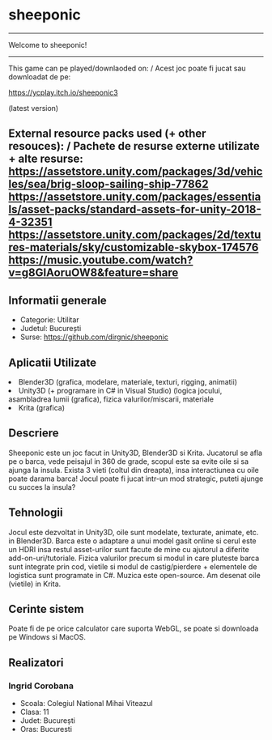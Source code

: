 # sheeponic
____________________
Welcome to sheeponic! 
____________________

This game can pe played/downlaoded on: / Acest joc poate fi jucat sau downloadat de pe:

https://ycplay.itch.io/sheeponic3

(latest version)

External resource packs used (+ other resouces): / Pachete de resurse externe utilizate + alte resurse:
https://assetstore.unity.com/packages/3d/vehicles/sea/brig-sloop-sailing-ship-77862
https://assetstore.unity.com/packages/essentials/asset-packs/standard-assets-for-unity-2018-4-32351
https://assetstore.unity.com/packages/2d/textures-materials/sky/customizable-skybox-174576
https://music.youtube.com/watch?v=g8GIAoruOW8&feature=share
-------------------------------------------------------------------------------------------------

<h2>Informatii generale</h2>
<ul>
<li>Categorie: Utilitar</li>
<li>Judetul: București</li>
<li>Surse: <a href="https://github.com/dirgnic/sheeponic">https://github.com/dirgnic/sheeponic</a>
</li>
</ul>
<h2>Aplicatii Utilizate</h2>
<li> Blender3D (grafica, modelare, materiale, texturi, rigging, animatii) </li>
<li> Unity3D (+ programare in C# in Visual Studio) (logica jocului, asambladrea lumii (grafica), fizica valurilor/miscarii, materiale </li>
<li> Krita (grafica) </li>
<h2>Descriere</h2>
<p>Sheeponic este un joc facut in Unity3D, Blender3D si Krita. Jucatorul se afla pe o barca, vede peisajul in 360 de grade, scopul este sa evite oile si sa ajunga la insula. Exista 3 vieti (coltul din dreapta), insa interactiunea cu oile poate darama barca! Jocul poate fi jucat intr-un mod strategic, puteti ajunge cu succes la insula?</p>
<h2>Tehnologii</h2>
<p>Jocul este dezvoltat in Unity3D, oile sunt modelate, texturate, animate, etc. in Blender3D. Barca este o adaptare a unui model gasit online si cerul este un HDRI insa restul asset-urilor sunt facute de mine cu ajutorul a diferite add-on-uri/tutoriale. Fizica valurilor precum si modul in care pluteste barca sunt integrate prin cod, vietile si modul de castig/pierdere + elementele de logistica sunt programate in C#. Muzica este open-source. Am desenat oile (vietile) in Krita.</p>
<h2>Cerinte sistem</h2>
<p>Poate fi de pe orice calculator care suporta WebGL, se poate si downloada pe Windows si MacOS.</p>
<h2>Realizatori</h2>
<h3>Ingrid Corobana</h3>
<ul>
<li>Scoala: Colegiul National Mihai Viteazul</li>
<li>Clasa: 11</li>
<li>Judet: București</li>
<li>Oras: Bucuresti</li>
